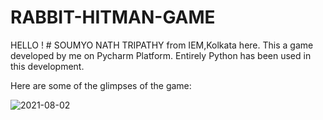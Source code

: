 # RABBIT-HITMAN-GAME
HELLO ! # SOUMYO NATH TRIPATHY from IEM,Kolkata here.
This a game developed by me on Pycharm Platform.
Entirely Python has been used in this development.

Here are some of the glimpses of the game:

![2021-08-02](https://user-images.githubusercontent.com/85414445/127782606-574e312f-b593-45d3-a811-c1363ed2ba03.png)

